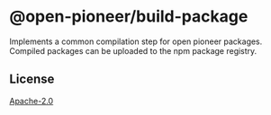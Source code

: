 # @open-pioneer/build-package

Implements a common compilation step for open pioneer packages.
Compiled packages can be uploaded to the npm package registry.

## License

[Apache-2.0](https://www.apache.org/licenses/LICENSE-2.0)

